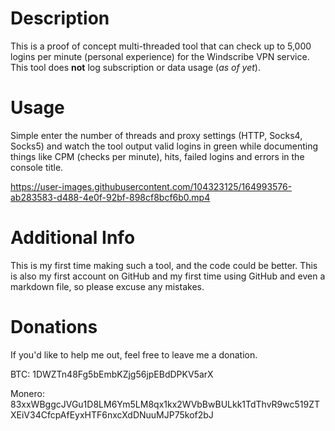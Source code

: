 # Description
This is a proof of concept multi-threaded tool that can check up to 5,000 logins per minute (personal experience) for the Windscribe VPN service. This tool does **not** log subscription or data usage (*as of yet*).

# Usage
Simple enter the number of threads and proxy settings (HTTP, Socks4, Socks5) and watch the tool output valid logins in green while documenting things like CPM (checks per minute), hits, failed logins and errors in the console title.



https://user-images.githubusercontent.com/104323125/164993576-ab283583-d488-4e0f-92bf-898cf8bcf6b0.mp4

# Additional Info
This is my first time making such a tool, and the code could be better. This is also my first account on GitHub and my first time using GitHub and even a markdown file, so please excuse any mistakes.

# Donations
If you'd like to help me out, feel free to leave me a donation.

BTC: 1DWZTn48Fg5bEmbKZjg56jpEBdDPKV5arX

Monero: 83xxWBggcJVGu1D8LM6Ym5LM8qx1kx2WVbBwBULkk1TdThvR9wc519ZTXEiV34CfcpAfEyxHTF6nxcXdDNuuMJP75kof2bJ
